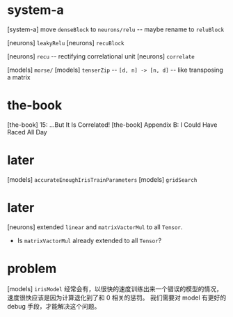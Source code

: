 # system-a

[system-a] move `denseBlock` to `neurons/relu` -- maybe rename to `reluBlock`

[neurons] `leakyRelu`
[neurons] `recuBlock`

[neurons] `recu` -- rectifying correlational unit
[neurons] `correlate`

[models] `morse/`
[models] `tenserZip` -- `[d, n] -> [n, d]` -- like transposing a matrix

# the-book

[the-book] 15: …But It Is Correlated!
[the-book] Appendix B: I Could Have Raced All Day

# later

[models] `accurateEnoughIrisTrainParameters`
[models] `gridSearch`

# later

[neurons] extended `linear` and `matrixVactorMul` to all `Tensor`.

- Is `matrixVactorMul` already extended to all `Tensor`?

# problem

[models] `irisModel` 经常会有，以很快的速度训练出来一个错误的模型的情况，
速度很快应该是因为计算退化到了和 0 相关的惩罚。
我们需要对 model 有更好的 debug 手段，才能解决这个问题。

